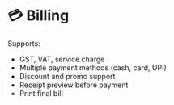 # 💳 Billing

Supports:

- GST, VAT, service charge
- Multiple payment methods (cash, card, UPI)
- Discount and promo support
- Receipt preview before payment
- Print final bill
